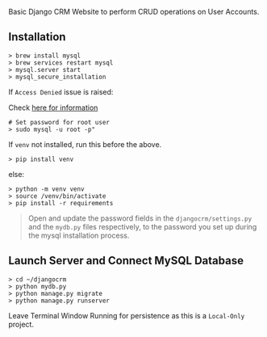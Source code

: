 Basic Django CRM Website to perform CRUD operations on User Accounts.

## Installation

```
> brew install mysql
> brew services restart mysql
> mysql.server start
> mysql_secure_installation
```
 If `Access Denied` issue is raised: 
 
 Check [here for information](https://stackoverflow.com/questions/41645309/mysql-error-access-denied-for-user-rootlocalhost) 
```
# Set password for root user
> sudo mysql -u root -p"
```
 If `venv` not installed, run this before the above.
```
> pip install venv
```
else:
```
> python -m venv venv
> source /venv/bin/activate
> pip install -r requirements
```


> Open and update the password fields in the `djangocrm/settings.py` and the `mydb.py` files respectively, to the password you set up during the mysql installation process.

## Launch Server and Connect MySQL Database

```
> cd ~/djangocrm
> python mydb.py
> python manage.py migrate
> python manage.py runserver
```
Leave Terminal Window Running for persistence as this is a `Local-Only` project.
